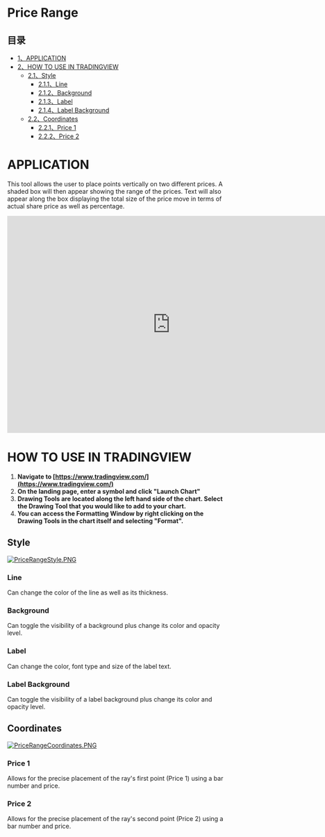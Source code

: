 # Price Range

## 目录

-   [1、APPLICATION](#APPLICATION)
-   [2、HOW TO USE IN TRADINGVIEW](#HOW_TO_USE_IN_TRADINGVIEW)
    -   [2.1、Style](#Style)
        -   [2.1.1、Line](#Line)
        -   [2.1.2、Background](#Background)
        -   [2.1.3、Label](#Label)
        -   [2.1.4、Label Background](#Label_Background)
    -   [2.2、Coordinates](#Coordinates)
        -   [2.2.1、Price 1](#Price_1)
        -   [2.2.2、Price 2](#Price_2)

# APPLICATION

This tool allows the user to place points vertically on two different prices. A shaded box will then appear showing the range of the prices. Text will also appear along the box displaying the total size of the price move in terms of actual share price as well as percentage.

<iframe src="https://www.tradingview.com/embed/tqt1dp26/" frameborder="0" width="750" height="500"></iframe>

# HOW TO USE IN TRADINGVIEW

1.  **Navigate to  [https://www.tradingview.com/](https://www.tradingview.com/)**
2.  **On the landing page, enter a symbol and click "Launch Chart"**
3.  **Drawing Tools are located along the left hand side of the chart. Select the Drawing Tool that you would like to add to your chart.**
4.  **You can access the Formatting Window by right clicking on the Drawing Tools in the chart itself and selecting "Format".**

## Style

[![PriceRangeStyle.PNG](https://wiki-pics.tradingview.com/tv/public/5/50/PriceRangeStyle.PNG)](https://www.tradingview.com/wiki/File:PriceRangeStyle.PNG)

### Line

Can change the color of the line as well as its thickness.

### Background

Can toggle the visibility of a background plus change its color and opacity level.

### Label

Can change the color, font type and size of the label text.

### Label Background

Can toggle the visibility of a label background plus change its color and opacity level.

## Coordinates

[![PriceRangeCoordinates.PNG](https://wiki-pics.tradingview.com/tv/public/5/59/PriceRangeCoordinates.PNG)](https://www.tradingview.com/wiki/File:PriceRangeCoordinates.PNG)

### Price 1

Allows for the precise placement of the ray's first point (Price 1) using a bar number and price.

### Price 2

Allows for the precise placement of the ray's second point (Price 2) using a bar number and price.